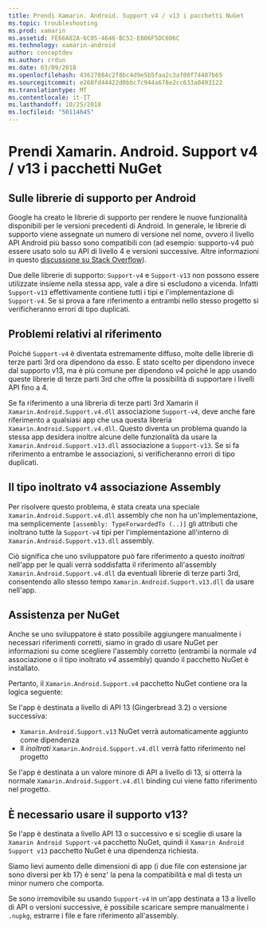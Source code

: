 ```yaml
---
title: Prendi Xamarin. Android. Support v4 / v13 i pacchetti NuGet
ms.topic: troubleshooting
ms.prod: xamarin
ms.assetid: FE66A82A-6C05-4646-BC52-E806F5DC606C
ms.technology: xamarin-android
author: conceptdev
ms.author: crdun
ms.date: 03/09/2018
ms.openlocfilehash: 43627884c2f8bc4d9e5b5faa2c3af08f74487b65
ms.sourcegitcommit: e268fd44422d0bbc7c944a678e2cc633a0493122
ms.translationtype: MT
ms.contentlocale: it-IT
ms.lasthandoff: 10/25/2018
ms.locfileid: "50114645"
---
```

# <a name="smarter-xamarin-android-support-v4--v13-nuget-packages"></a>Prendi Xamarin. Android. Support v4 / v13 i pacchetti NuGet

## <a name="about-the-android-support-libraries"></a>Sulle librerie di supporto per Android

Google ha creato le librerie di supporto per rendere le nuove funzionalità disponibili per le versioni precedenti di Android. In generale, le librerie di supporto viene assegnate un numero di versione nel nome, ovvero il livello API Android più basso sono compatibili con (ad esempio: supporto-v4 può essere usato solo su API di livello 4 e versioni successive. Altre informazioni in questo [discussione su Stack Overflow](http://stackoverflow.com/questions/9926403/android-support-package-compatibility-library-use-v4-or-v13)). 

Due delle librerie di supporto: `Support-v4` e `Support-v13` non possono essere utilizzate insieme nella stessa app, vale a dire si escludono a vicenda. Infatti `Support-v13` effettivamente contiene tutti i tipi e l'implementazione di `Support-v4`. Se si prova a fare riferimento a entrambi nello stesso progetto si verificheranno errori di tipo duplicati.

## <a name="problems-with-referencing"></a>Problemi relativi al riferimento

Poiché `Support-v4` è diventata estremamente diffuso, molte delle librerie di terze parti 3rd ora dipendono da esso. È stato scelto per dipendono invece dal supporto v13, ma è più comune per dipendono _v4_ poiché le app usando queste librerie di terze parti 3rd che offre la possibilità di supportare i livelli API fino a 4.

Se fa riferimento a una libreria di terze parti 3rd Xamarin il `Xamarin.Android.Support.v4.dll` associazione `Support-v4`, deve anche fare riferimento a qualsiasi app che usa questa libreria `Xamarin.Android.Support.v4.dll`. Questo diventa un problema quando la stessa app desidera inoltre alcune delle funzionalità da usare la `Xamarin.Android.Support.v13.dll` associazione a `Support-v13`. Se si fa riferimento a entrambe le associazioni, si verificheranno errori di tipo duplicati.

## <a name="type-forwarded-v4-binding-assembly"></a>Il tipo inoltrato v4 associazione Assembly

Per risolvere questo problema, è stata creata una speciale `Xamarin.Android.Support.v4.dll` assembly che non ha un'implementazione, ma semplicemente `[assembly: TypeForwardedTo (..)]` gli attributi che inoltrano tutte la `Support-v4` tipi per l'implementazione all'interno di `Xamarin.Android.Support.v13.dll` assembly.

Ciò significa che uno sviluppatore può fare riferimento a questo _inoltrati_ nell'app per le quali verrà soddisfatta il riferimento all'assembly `Xamarin.Android.Support.v4.dll` da eventuali librerie di terze parti 3rd, consentendo allo stesso tempo `Xamarin.Android.Support.v13.dll` da usare nell'app.

## <a name="nuget-assistance"></a>Assistenza per NuGet

Anche se uno sviluppatore è stato possibile aggiungere manualmente i necessari riferimenti corretti, siamo in grado di usare NuGet per informazioni su come scegliere l'assembly corretto (entrambi la normale _v4_ associazione o il tipo inoltrato _v4_ assembly) quando il pacchetto NuGet è installato.

Pertanto, il `Xamarin.Android.Support.v4` pacchetto NuGet contiene ora la logica seguente:

Se l'app è destinata a livello di API 13 (Gingerbread 3.2) o versione successiva:

*   `Xamarin.Android.Support.v13` NuGet verrà automaticamente aggiunto come dipendenza
*   Il _inoltrati_ `Xamarin.Android.Support.v4.dll` verrà fatto riferimento nel progetto

Se l'app è destinata a un valore minore di API a livello di 13, si otterrà la normale `Xamarin.Android.Support.v4.dll` binding cui viene fatto riferimento nel progetto.

## <a name="do-i-have-to-use-support-v13"></a>È necessario usare il supporto v13?

Se l'app è destinata a livello API 13 o successivo e si sceglie di usare la `Xamarin Android Support-v4` pacchetto NuGet, quindi il `Xamarin Android Support v13` pacchetto NuGet è una dipendenza richiesta.

Siamo lievi aumento delle dimensioni di app (i due file con estensione jar sono diversi per kb 17) è senz' la pena la compatibilità e mal di testa un minor numero che comporta.

Se sono irremovibile su usando `Support-v4` in un'app destinata a 13 a livello di API o versioni successive, è possibile scaricare sempre manualmente i `.nupkg`, estrarre i file e fare riferimento all'assembly.
